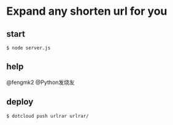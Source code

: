 # Expand any shorten url for you

## start

    $ node server.js

## help
@fengmk2 @Python发烧友

## deploy

    $ dotcloud push urlrar urlrar/

